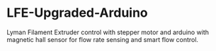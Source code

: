 # LFE-Upgraded-Arduino
Lyman Filament Extruder control with stepper motor and arduino with magnetic hall sensor for flow rate sensing and smart flow control.
